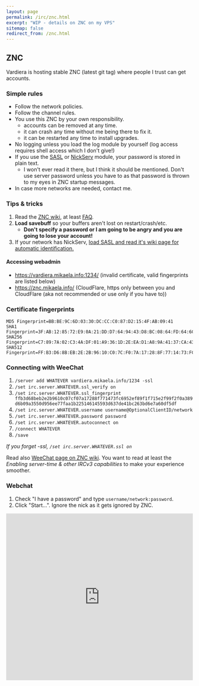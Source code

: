 ```yaml
---
layout: page
permalink: /irc/znc.html
excerpt: "WIP - details on ZNC on my VPS"
sitemap: false
redirect_from: /znc.html
---
```


## ZNC

Vardiera is hosting stable ZNC (latest git tag) where people I trust can
get accounts.

### Simple rules

* Follow the network policies.
* Follow the channel rules.
* You use this ZNC by your own responsibility.
    * accounts can be removed at any time.
    * it can crash any time without me being there to fix it.
    * it can be restarted any time to install upgrades.
* No logging unless you load the log module by yourself (log access
  requires shell access which I don't give!)
* If you use the [SASL](http://wiki.znc.in/sasl) or
  [NickServ](http://wiki.znc.in/nickserv) module, your password is stored
  in plain text.
    * I won't ever read it there, but I think it should be mentioned. Don't
      use server password unless you have to as that password is thrown
      to my eyes in ZNC startup messages.
* In case more networks are needed, contact me.

### Tips & tricks

1. Read the [ZNC wiki], at least [FAQ].
2. **Load savebuff** so your buffers aren't lost on restart/crash/etc.
    * **Don't specify a password or I am going to be angry and you are
        going to lose your account!**
3. If your network has NickServ, [load SASL and read it's wiki page for automatic identification.](http://wiki.znc.in/sasl)

[ZNC wiki]:http://wiki.znc.in/
[FAQ]:http://wiki.znc.in/FAQ

#### Accessing webadmin

 * https://vardiera.mikaela.info:1234/ (invalid certificate, valid
   fingerprints are listed below)
 * https://znc.mikaela.info/ (CloudFlare, https only between you and
   CloudFlare (aka not recommended or use only if you have to))

### Certificate fingerprints

```
MD5 Fingerprint=BB:BE:9C:6D:03:30:DC:CC:C0:87:D2:15:4F:AB:09:41
SHA1 Fingerprint=3F:AB:12:85:72:E9:0A:21:DD:D7:64:94:43:D8:BC:08:64:FD:64:6C
SHA256 Fingerprint=C7:89:7A:02:C3:4A:DF:01:A9:36:1D:2E:EA:D1:A8:9A:41:37:CA:43:EB:F4:60:4D:85:EB:3E:48:35:E3:FC:4B
SHA512 Fingerprint=FF:B3:D6:8B:EB:2E:2B:96:10:C0:7C:F0:7A:17:28:8F:77:14:73:FC:69:52:EF:89:F1:F7:15:E2:F9:9F:2F:0A:38:9D:6B:09:A3:55:0D:95:6E:E7:7F:AA:1B:22:51:46:14:55:93:D6:37:DE:41:BC:26:3B:D6:E7:A6:0D:F5:DF
```

### Connecting with WeeChat

1. `/server add WHATEVER vardiera.mikaela.info/1234 -ssl`
2. `/set irc.server.WHATEVER.ssl_verify on`
3. `/set irc.server.WHATEVER.ssl_fingerprint ffb3d68beb2e2b9610c07cf07a17288f771473fc6952ef89f1f715e2f99f2f0a389d6b09a3550d956ee77faa1b225146145593d637de41bc263bd6e7a60df5df`
4. `/set irc.server.WHATEVER.username username@OptionalClientID/network`
5. `/set irc.server.WHATEVER.password password`
6. `/set irc.server.WHATEVER.autoconnect on`
7. `/connect WHATEVER`
8. `/save`

*If you forget -ssl, `/set irc.server.WHATEVER.ssl on`*

Read also [WeeChat page on ZNC wiki](http://wiki.znc.in/WeeChat). You want
to read at least the *Enabling server-time & other IRCv3 capabilities* to
make your experience smoother.

### Webchat

1. Check "I have a password" and type `username/network:password`.
2. Click "Start...". Ignore the nick as it gets ignored by ZNC.

<iframe src="https://kiwiirc.com/client/vardiera.mikaela.info:+1234/?nick=whatever?" style="border:0; width:100%; height:450px;"></iframe>
